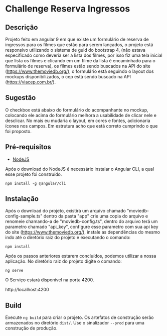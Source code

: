 # Challenge Reserva Ingressos

## Descrição

Projeto feito em angular 9 em que existe um formulário de reserva de ingressos para os filmes que estão para serem lançados, o projeto está responsivo utilizando o sistema de guid do bootstrap 4, (não estava específicado como deveria ser a lista dos filmes, por isso fiz uma tela inicial que lista os filmes e clicando em um filme da lista é encaminhado para o formulário de reserva), os filmes estão sendo buscados na API do site (https://www.themoviedb.org/), o formulário está seguindo o layout dos mockups disponibilizados, o cep está sendo buscado na API (https://viacep.com.br/).

## Sugestão

O checkbox está abaixo do formulário do acompanhante no mockup, colocando ele acima do formulário melhora a usabilidade de clicar nele e desclicar. No mais eu mudaria o layout, em cores e fontes, adicionaria ícones nos campos. Em estrutura acho que está correto cumprindo o que foi proposto.

## Pré-requisitos

- [NodeJS](https://nodejs.org/en/download/)

Após o download do NodeJS é necessário instalar o Angular CLI, a qual esse projeto foi construído.

```
npm install -g @angular/cli
```

## Instalação

Após o download do projeto, existirá um arquivo chamado "moviedb-config-sample.ts" dentro da pasta "app" crie uma copia do arquivo e renomeie chamando-a de "moviedb-config.ts", dentro do arquivo terá um parametro chamado "api_key", configure esse parametro com sua api key do site (https://www.themoviedb.org/), instale as dependências do mesmo indo até o diretório raiz do projeto e executando o comando:

```
npm install
```
Após os passos anteriores estarem concluídos, podemos utilizar a nossa aplicação.
No diretório raiz do projeto digite o comando:

```
ng serve
```

O Serviço estará disponível na porta 4200.

http://localhost:4200

## Build

Execute `ng build` para criar o projeto. Os artefatos de construção serão armazenados no diretório `dist/`. Use o sinalizador `--prod` para uma construção de produção.
